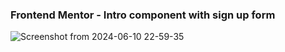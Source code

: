 ### Frontend Mentor - Intro component with sign up form



![Screenshot from 2024-06-10 22-59-35](https://github.com/yiyingko/Frontend-Mentor/assets/115703682/db87a415-fc6b-41a7-89f9-18b8b4ba4637)
